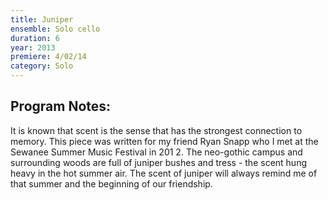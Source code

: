 ```yaml
---
title: Juniper
ensemble: Solo cello
duration: 6
year: 2013
premiere: 4/02/14
category: Solo
---
```


## Program Notes:

It is known that scent is the sense that has the strongest connection to memory. This piece was written for my friend Ryan Snapp who I met at the Sewanee Summer Music Festival in 201 2. The neo-gothic campus and surrounding woods are full of juniper bushes and tress - the scent hung heavy in the hot summer air. The scent of juniper will always remind me of that summer and the beginning of our friendship.
